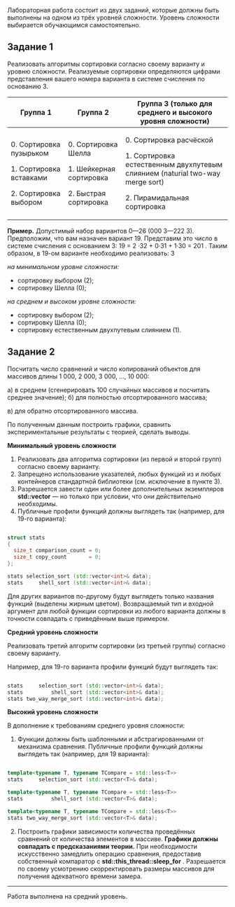 Лабораторная работа состоит из двух заданий, которые должны быть выполнены на одном из трёх уровней сложности. Уровень сложности выбирается обучающимся самостоятельно.

## Задание 1
Реализовать  алгоритмы  сортировки  согласно  своему  варианту  и  уровню сложности. Реализуемые сортировки определяются цифрами представления вашего номера варианта в системе счисления по основанию 3.


|**Группа 1**|**Группа 2**|**Группа 3 (только для среднего и высокого уровня сложности)**|
| - | - | - |
|<p>0. Сортировка пузырьком</p><p>1. Сортировка вставками</p><p>2. Сортировка выбором</p>|<p>0. Сортировка Шелла</p><p>1. Шейкерная сортировка</p><p>2. Быстрая сортировка</p>|<p>0. Сортировка расчёской</p><p>1. Сортировка естественным двухпутевым слиянием (naturial two-way merge sort)</p><p>2. Пирамидальная сортировка</p>|

**Пример.** Допустимый набор вариантов 0—26 (000 3—222 3). Предположим, что вам назначен вариант 19. Представим это число в системе счисления с основанием 3: 19 = 2 ·32 + 0·31 + 1·30 = 201 . Таким образом, в 19-ом варианте необходимо реализовать: 3

*на минимальном уровне сложности:*

- сортировку выбором (2);
- сортировку Шелла (0);

*на среднем и высоком уровне сложности:*

- сортировку выбором (2);
- сортировку Шелла (0);
- сортировку естественным двухпутевым слиянием (1).

## Задание 2
Посчитать число сравнений и число копирований объектов для массивов длины 1 000, 2 000, 3 000, …, 10 000:

а) в среднем (сгенерировать 100 случайных массивов и посчитать среднее значение); б) для полностью отсортированного массива;

в) для обратно отсортированного массива.

По полученным данным построить графики, сравнить экспериментальные результаты с теорией, сделать выводы.

**Минимальный уровень сложности**

1. Реализовать два алгоритма сортировки (из первой и второй групп) согласно своему варианту.
1. Запрещено  использование  указателей,  любых  функций  из  **<algorithm>**  и  любых контейнеров стандартной библиотеки (см. исключение в пункте 3).
1. Разрешается завести один или более дополнительных экземпляров  **std::vector<int>** — но только при условии, что они действительно необходимы.
4. Публичные профили функций должны выглядеть так (например, для 19-го варианта):

```cpp

struct stats 
{
  size_t comparison_count = 0;
  size_t copy_count       = 0; 
};

stats selection_sort (std::vector<int>& data); 
stats     shell_sort (std::vector<int>& data);

```

Для других вариантов по-другому будут выглядеть  только названия  функций (выделены жирным цветом). Возвращаемый тип и входной аргумент для любой функции сортировки из любого варианта должны в точности совпадать с приведённым выше примером.

**Средний уровень сложности**

Реализовать третий алгоритм сортировки (из третьей группы) согласно своему варианту.

Например, для 19-го варианта профили функций будут выглядеть так: 

```cpp

stats     selection_sort (std::vector<int>& data);
stats         shell_sort (std::vector<int>& data); 
stats two_way_merge_sort (std::vector<int>& data);

```

**Высокий уровень сложности**

В дополнение к требованиям среднего уровня сложности:

1. Функции  должны  быть  шаблонными  и  абстрагированными  от  механизма  сравнения. Публичные профили функций должны выглядеть так (например, для 19 варианта):

```cpp

template<typename T, typename TCompare = std::less<T>>
stats     selection_sort (std::vector<T>& data);

template<typename T, typename TCompare = std::less<T>>
stats         shell_sort (std::vector<T>& data);

template<typename T, typename TCompare = std::less<T>>
stats two_way_merge_sort (std::vector<T>& data);

```

2. Построить  графики  зависимости  количества  проведённых  сравнений  от  количества элементов  в  массиве.  **Графики  должны  совпадать  с  предсказаниями  теории.**  При необходимости искусственно замедлить операцию сравнения, предоставив собственный компаратор  с  **std::this_thread::sleep_for** .  Разрешается  по  своему  усмотрению скорректировать размеры массивов для получения адекватного времени замера.
  
___

Работа выполнена на средний уровень.
